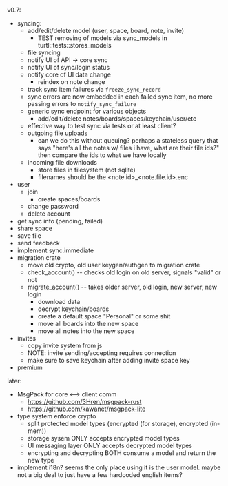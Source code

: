 v0.7:
- syncing:
  - add/edit/delete model (user, space, board, note, invite)
	- TEST removing of models via sync_models in turtl::tests::stores_models
  - file syncing
  - notify UI of API -> core sync
  - notify UI of sync/login status
  - notify core of UI data change
    - reindex on note change
  - track sync item failures via `freeze_sync_record`
  - sync errors are now embedded in each failed sync item, no more passing errors
    to `notify_sync_failure`
  - generic sync endpoint for various objects
    - add/edit/delete notes/boards/spaces/keychain/user/etc
  - effective way to test sync via tests or at least client?
  - outgoing file uploads
    - can we do this without queuing? perhaps a stateless query that says
      "here's all the notes w/ files i have, what are their file ids?"
  	then compare the ids to what we have locally
  - incoming file downloads
    - store files in filesystem (not sqlite)
    - filenames should be the <note.id>_<note.file.id>.enc
- user
  - join
    - create spaces/boards
  - change password
  - delete account
- get sync info (pending, failed)
- share space
- save file
- send feedback
- implement sync.immediate
- migration crate
  - move old crypto, old user keygen/authgen to migration crate
  - check_account() -- checks old login on old server, signals "valid" or not
  - migrate_account() -- takes older server, old login, new server, new login
    - download data
	- decrypt keychain/boards
	- create a default space "Personal" or some shit
	- move all boards into the new space
	- move all notes into the new space
- invites
  - copy invite system from js
  - NOTE: invite sending/accepting requires connection
  - make sure to save keychain after adding invite space key
- premium

later:
- MsgPack for core <--> client comm
  - https://github.com/3Hren/msgpack-rust
  - https://github.com/kawanet/msgpack-lite
- type system enforce crypto
  - split protected model types (encrypted (for storage), encrypted (in-mem))
  - storage sysem ONLY accepts encrypted model types
  - UI messaging layer ONLY accepts decrypted model types
  - encrypting and decrypting BOTH consume a model and return the new type
- implement i18n? seems the only place using it is the user model. maybe not a
  big deal to just have a few hardcoded english items?

